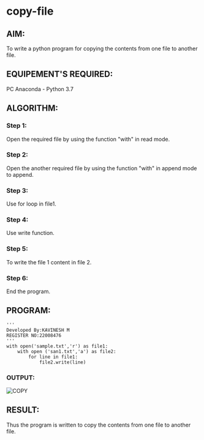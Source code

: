 # copy-file
## AIM:
To write a python program for copying the contents from one file to another file.
## EQUIPEMENT'S REQUIRED: 
PC
Anaconda - Python 3.7
## ALGORITHM: 
### Step 1:
Open the required file by using the function "with" in read mode.
### Step 2: 
Open the another required file by using the function "with" in append mode to append.
### Step 3: 
Use for loop in file1.
### Step 4:  
Use write function.
### Step 5: 
To write the file 1 content in file 2.
### Step 6: 
End the program.
## PROGRAM:
```
'''
Developed By:KAVINESH M
REGISTER NO:22008476
'''
with open('sample.txt','r') as file1:
    with open ('san1.txt','a') as file2:
        for line in file1:
            file2.write(line)
```            
### OUTPUT:

![COPY](https://user-images.githubusercontent.com/118466561/214217247-28ef4e6c-81cd-48e7-899f-065ffee729e6.png)


## RESULT:
Thus the program is written to copy the contents from one file to another file.
